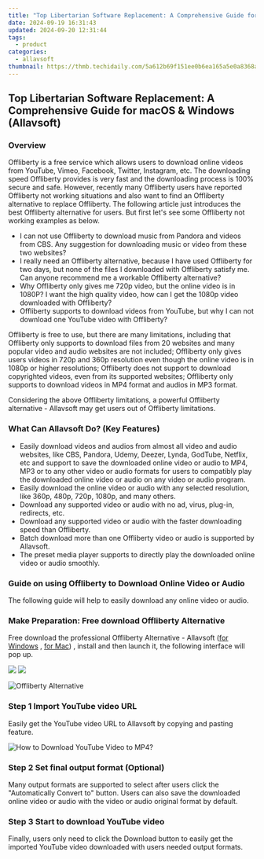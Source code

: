 ```yaml
---
title: "Top Libertarian Software Replacement: A Comprehensive Guide for macOS & Windows (Allavsoft)"
date: 2024-09-19 16:31:43
updated: 2024-09-20 12:31:44
tags:
  - product
categories:
  - allavsoft
thumbnail: https://thmb.techidaily.com/5a612b69f151ee0b6ea165a5e0a8368a6294f13aca50623658d8bbb7241b81d0.jpg
---
```


## Top Libertarian Software Replacement: A Comprehensive Guide for macOS & Windows (Allavsoft)

### Overview

Offliberty is a free service which allows users to download online videos from YouTube, Vimeo, Facebook, Twitter, Instagram, etc. The downloading speed Offliberty provides is very fast and the downloading process is 100% secure and safe. However, recently many Offliberty users have reported Offliberty not working situations and also want to find an Offliberty alternative to replace Offliberty. The following article just introduces the best Offliberty alternative for users. But first let's see some Offliberty not working examples as below.

* I can not use Offliberty to download music from Pandora and videos from CBS. Any suggestion for downloading music or video from these two websites?
* I really need an Offliberty alternative, because I have used Offliberty for two days, but none of the files I downloaded with Offliberty satisfy me. Can anyone recommend me a workable Offliberty alternative?
* Why Offliberty only gives me 720p video, but the online video is in 1080P? I want the high quality video, how can I get the 1080p video downloaded with Offliberty?
* Offliberty supports to download videos from YouTube, but why I can not download one YouTube video with Offliberty?

Offliberty is free to use, but there are many limitations, including that Offliberty only supports to download files from 20 websites and many popular video and audio websites are not included; Offliberty only gives users videos in 720p and 360p resolution even though the online video is in 1080p or higher resolutions; Offliberty does not support to download copyrighted videos, even from its supported websites; Offliberty only supports to download videos in MP4 format and audios in MP3 format.

Considering the above Offliberty limitations, a powerful Offliberty alternative - Allavsoft may get users out of Offliberty limitations.

### What Can Allavsoft Do? (Key Features)

* Easily download videos and audios from almost all video and audio websites, like CBS, Pandora, Udemy, Deezer, Lynda, GodTube, Netflix, etc and support to save the downloaded online video or audio to MP4, MP3 or to any other video or audio formats for users to compatibly play the downloaded online video or audio on any video or audio program.
* Easily download the online video or audio with any selected resolution, like 360p, 480p, 720p, 1080p, and many others.
* Download any supported video or audio with no ad, virus, plug-in, redirects, etc.
* Download any supported video or audio with the faster downloading speed than Offliberty.
* Batch download more than one Offliberty video or audio is supported by Allavsoft.
* The preset media player supports to directly play the downloaded online video or audio smoothly.

### Guide on using Offliberty to Download Online Video or Audio

The following guide will help to easily download any online video or audio.

### Make Preparation: Free download Offliberty Alternative

Free download the professional Offliberty Alternative - Allavsoft ([for Windows](https://tools.techidaily.com/allavsoft/products/) , [for Mac](https://tools.techidaily.com/allavsoft/products/)) , install and then launch it, the following interface will pop up.

[![](https://www.allavsoft.com/how-to/../images/how-to/free-download-win.jpg)](https://tools.techidaily.com/allavsoft/products/) [![](https://www.allavsoft.com/how-to/../images/how-to/free-download-mac.jpg)](https://tools.techidaily.com/allavsoft/products/)

![Offliberty Alternative](https://www.allavsoft.com/how-to/../images/allavsoft/screen-shot-600.jpg)

### Step 1 Import YouTube video URL

Easily get the YouTube video URL to Allavsoft by copying and pasting feature.

![How to Download YouTube Video to MP4?](https://www.allavsoft.com/how-to/../images/how-to/download-rtmp-video/download-rtmp-video.jpg)

### Step 2 Set final output format (Optional)

Many output formats are supported to select after users click the "Automatically Convert to" button. Users can also save the downloaded online video or audio with the video or audio original format by default.

### Step 3 Start to download YouTube video

Finally, users only need to click the Download button to easily get the imported YouTube video downloaded with users needed output formats.

<ins class="adsbygoogle"
     style="display:block"
     data-ad-format="autorelaxed"
     data-ad-client="ca-pub-7571918770474297"
     data-ad-slot="1223367746"></ins>



<ins class="adsbygoogle"
     style="display:block"
     data-ad-client="ca-pub-7571918770474297"
     data-ad-slot="8358498916"
     data-ad-format="auto"
     data-full-width-responsive="true"></ins>
